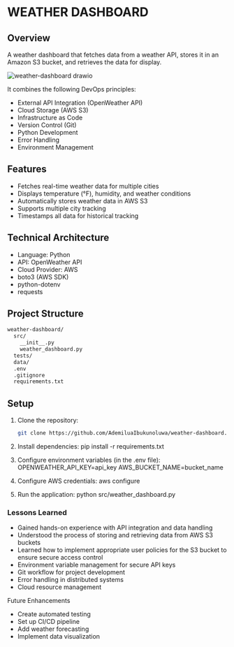 # WEATHER DASHBOARD

## Overview
A weather dashboard that fetches data from a weather API, stores it in an Amazon S3 bucket, and retrieves the data for display.

![weather-dashboard drawio](https://github.com/user-attachments/assets/af599166-3c0c-4c6f-b44c-c4a884da9dbd)


It combines the following DevOps principles:
- External API Integration (OpenWeather API)
- Cloud Storage (AWS S3)
- Infrastructure as Code
- Version Control (Git)
- Python Development
- Error Handling
- Environment Management

## Features
- Fetches real-time weather data for multiple cities
- Displays temperature (°F), humidity, and weather conditions
- Automatically stores weather data in AWS S3
- Supports multiple city tracking
- Timestamps all data for historical tracking

## Technical Architecture
- Language: Python
- API: OpenWeather API
- Cloud Provider: AWS
- boto3 (AWS SDK)
- python-dotenv
- requests

## Project Structure
```markdown
weather-dashboard/
  src/
    __init__.py
    weather_dashboard.py
  tests/
  data/
  .env
  .gitignore
  requirements.txt
```
## Setup
1. Clone the repository:
   ```bash
   git clone https://github.com/AdemiluaIbukunoluwa/weather-dashboard.git

2. Install dependencies:
  pip install -r requirements.txt

3. Configure environment variables (in the .env file):
  OPENWEATHER_API_KEY=api_key
  AWS_BUCKET_NAME=bucket_name

4. Configure AWS credentials:
  aws configure

5. Run the application:
  python src/weather_dashboard.py

### Lessons Learned
- Gained hands-on experience with API integration and data handling
- Understood the process of storing and retrieving data from AWS S3 buckets
- Learned how to implement appropriate user policies for the S3 bucket to ensure secure access control
- Environment variable management for secure API keys
- Git workflow for project development
- Error handling in distributed systems
- Cloud resource management

Future Enhancements
- Create automated testing
- Set up CI/CD pipeline
- Add weather forecasting
- Implement data visualization
